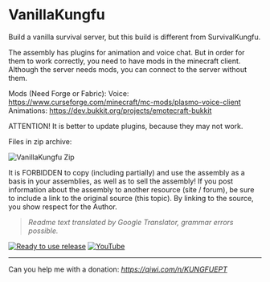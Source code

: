 # VanillaKungfu

Build a vanilla survival server, but this build is different from SurvivalKungfu.

The assembly has plugins for animation and voice chat. But in order for them to work correctly, you need to have mods in the minecraft client. Although the server needs mods, you can connect to the server without them.

Mods (Need Forge or Fabric):
Voice: https://www.curseforge.com/minecraft/mc-mods/plasmo-voice-client
Animations: https://dev.bukkit.org/projects/emotecraft-bukkit


ATTENTION! It is better to update plugins, because they may not work.


Files in zip archive:

![VanillaKungfu Zip](https://i.imgur.com/DJEJ7Il.png)


It is FORBIDDEN to copy (including partially) and use the assembly as a basis in your assemblies, as well as to sell the assembly! If you post information about the assembly to another resource (site / forum), be sure to include a link to the original source (this topic). By linking to the source, you show respect for the Author.

> *Readme text translated by Google Translator, grammar errors possible.*

[![Ready to use release](https://img.shields.io/badge/-DOWNLOAD_READY_TO_USE_RELEASE-blue?style=for-the-badge)](https://github.com/KunguEpt/VanillaKungfu/releases) [![YouTube](https://img.shields.io/badge/Channel-YouTube-red)](https://www.youtube.com/channel/UCyIsVRTnkIGy4gPfzzzwlPg)

---

Can you help me with a donation: *https://qiwi.com/n/KUNGFUEPT*
